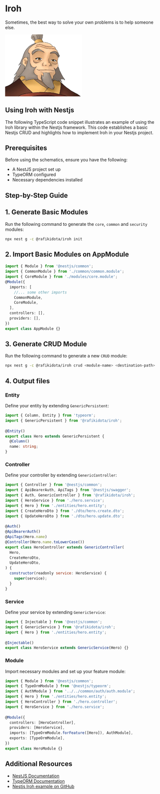 # Iroh

Sometimes, the best way to solve your own problems is to help someone else.

<img 
alt="Iroh"
src = "https://github.com/rafikidota/assets/raw/main/iroh/iroh.jpg?raw=true" 
style="width:250px"/>

## Using Iroh with Nestjs

The following TypeScript code snippet illustrates an example of using the Iroh library within the Nestjs framework. This code establishes a basic Nestjs CRUD and highlights how to implement Iroh in your Nestjs project.

## Prerequisites
Before using the schematics, ensure you have the following:
- A NestJS project set up
- TypeORM configured
- Necessary dependencies installed

## Step-by-Step Guide

## 1. Generate Basic Modules
Run the following command to generate the `core`, `common` and `security` modules:
```sh
npx nest g -c @rafikidota/iroh init 
```

## 2. Import Basic Modules on AppModule

```ts
import { Module } from '@nestjs/common';
import { CommonModule } from './common/common.module';
import { CoreModule } from './modules/core.module';
@Module({
  imports: [
    //... some other imports
    CommonModule,
    CoreModule,
  ],
  controllers: [],
  providers: [],
})
export class AppModule {}
```

## 3. Generate CRUD Module
Run the following command to generate a new `CRUD` module:
```sh
npx nest g -c @rafikidota/iroh crud <module-name> <destination-path>
```

## 4. Output files
### Entity
Define your entity by extending `GenericPersistent`:
```ts
import { Column, Entity } from 'typeorm';
import { GenericPersistent } from '@rafikidota/iroh';

@Entity()
export class Hero extends GenericPersistent {
  @Column()
  name: string;
}
```

### Controller
Define your controller by extending `GenericController`:
```js
import { Controller } from '@nestjs/common';
import { ApiBearerAuth, ApiTags } from '@nestjs/swagger';
import { Auth, GenericController } from '@rafikidota/iroh';
import { HeroService } from './hero.service';
import { Hero } from './entities/hero.entity';
import { CreateHeroDto } from './dto/hero.create.dto';
import { UpdateHeroDto } from './dto/hero.update.dto';

@Auth()
@ApiBearerAuth()
@ApiTags(Hero.name)
@Controller(Hero.name.toLowerCase())
export class HeroController extends GenericController(
  Hero,
  CreateHeroDto,
  UpdateHeroDto,
) {
  constructor(readonly service: HeroService) {
    super(service);
  }
}
```

### Service
Define your service by extending `GenericService`:
```ts
import { Injectable } from '@nestjs/common';
import { GenericService } from '@rafikidota/iroh';
import { Hero } from './entities/hero.entity';

@Injectable()
export class HeroService extends GenericService(Hero) {}
```

### Module
Import necessary modules and set up your feature module:
```ts
import { Module } from '@nestjs/common';
import { TypeOrmModule } from '@nestjs/typeorm';
import { AuthModule } from '../../common/auth/auth.module';
import { Hero } from './entities/hero.entity';
import { HeroController } from './hero.controller';
import { HeroService } from './hero.service';

@Module({
  controllers: [HeroController],
  providers: [HeroService],
  imports: [TypeOrmModule.forFeature([Hero]), AuthModule],
  exports: [TypeOrmModule],
})
export class HeroModule {}
```

## Additional Resources
- [NestJS Documentation](https://docs.nestjs.com/)
- [TypeORM Documentation](https://typeorm.io/)
- [Nestjs Iroh example on GitHub](https://github.com/rafikidota/nestjs-iroh/)